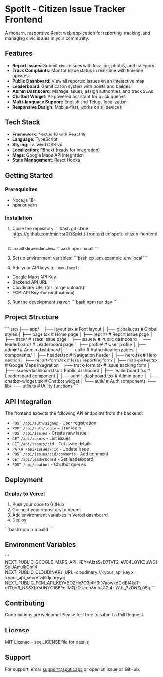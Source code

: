 # SpotIt - Citizen Issue Tracker Frontend

A modern, responsive React web application for reporting, tracking, and managing civic issues in your community.

## Features

- **Report Issues**: Submit civic issues with location, photos, and category
- **Track Complaints**: Monitor issue status in real-time with timeline updates
- **Public Dashboard**: View all reported issues on an interactive map
- **Leaderboard**: Gamification system with points and badges
- **Admin Dashboard**: Manage issues, assign authorities, and track SLAs
- **Chatbot Widget**: AI-powered assistant for quick queries
- **Multi-language Support**: English and Telugu localization
- **Responsive Design**: Mobile-first, works on all devices

## Tech Stack

- **Framework**: Next.js 16 with React 19
- **Language**: TypeScript
- **Styling**: Tailwind CSS v4
- **Localization**: i18next (ready for integration)
- **Maps**: Google Maps API integration
- **State Management**: React Hooks

## Getting Started

### Prerequisites

- Node.js 18+
- npm or yarn

### Installation

1. Clone the repository:
\`\`\`bash
git clone https://github.com/minicsr07/SplotIt-frontend
cd spotit-citizen-frontend
\`\`\`

2. Install dependencies:
\`\`\`bash
npm install
\`\`\`

3. Set up environment variables:
\`\`\`bash
cp .env.example .env.local
\`\`\`

4. Add your API keys to `.env.local`:
- Google Maps API Key
- Backend API URL
- Cloudinary URL (for image uploads)
- FCM API Key (for notifications)

5. Run the development server:
\`\`\`bash
npm run dev
\`\`\`


## Project Structure

\`\`\`
src/
├── app/
│   ├── layout.tsx          # Root layout
│   ├── globals.css         # Global styles
│   ├── page.tsx            # Home page
│   ├── report/             # Report issue page
│   ├── track/              # Track issue page
│   ├── issues/             # Public dashboard
│   ├── leaderboard/        # Leaderboard page
│   ├── profile/            # User profile
│   ├── admin/              # Admin dashboard
│   └── auth/               # Authentication pages
├── components/
│   ├── header.tsx          # Navigation header
│   ├── hero.tsx            # Hero section
│   ├── report-form.tsx     # Issue reporting form
│   ├── map-picker.tsx      # Google Maps integration
│   ├── track-form.tsx      # Issue tracking form
│   ├── issues-dashboard.tsx # Public dashboard
│   ├── leaderboard.tsx     # Leaderboard component
│   ├── admin-dashboard.tsx # Admin panel
│   ├── chatbot-widget.tsx  # Chatbot widget
│   └── auth/               # Auth components
└── lib/
    └── utils.ts            # Utility functions
\`\`\`

## API Integration

The frontend expects the following API endpoints from the backend:

- `POST /api/auth/signup` - User registration
- `POST /api/auth/login` - User login
- `POST /api/issues` - Create new issue
- `GET /api/issues` - List issues
- `GET /api/issues/:id` - Get issue details
- `PATCH /api/issues/:id` - Update issue
- `POST /api/issues/:id/comments` - Add comment
- `GET /api/leaderboard` - Get leaderboard
- `POST /api/chatbot` - Chatbot queries

## Deployment

### Deploy to Vercel

1. Push your code to GitHub
2. Connect your repository to Vercel
3. Add environment variables in Vercel dashboard
4. Deploy

\`\`\`bash
npm run build
\`\`\`

## Environment Variables

\`\`\`
NEXT_PUBLIC_GOOGLE_MAPS_API_KEY=AIzaSyD7TyT2_AV04LQYKDuW61SoiJAmulkGml4
NEXT_PUBLIC_CLOUDINARY_URL=cloudinary://<your_api_key>:<your_api_secret>@djcaryyoj
NEXT_PUBLIC_FCM_API_KEY=BOZHn7O3j4H6I07aowkdCidBI4kaT-dfTbVR_NSSXbYsUNYC1BEReIIM7jzDUccn8mhACZl4-iWJL_7zDNZp05g
\`\`\`

## Contributing

Contributions are welcome! Please feel free to submit a Pull Request.

## License

MIT License - see LICENSE file for details

## Support

For support, email support@spotit.app or open an issue on GitHub.
